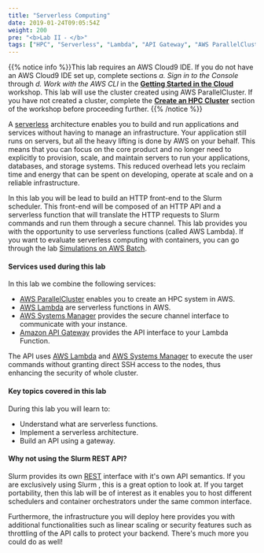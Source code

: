 ```yaml
---
title: "Serverless Computing"
date: 2019-01-24T09:05:54Z
weight: 200
pre: "<b>Lab II ⁃ </b>"
tags: ["HPC", "Serverless", "Lambda", "API Gateway", "AWS ParallelCluster", "AWS Systems Manger"]
---
```


{{% notice info %}}This lab requires an AWS Cloud9 IDE. If you do not have an AWS Cloud9 IDE set up, complete sections *a. Sign in to the Console* through *d. Work with the AWS CLI* in the [**Getting Started in the Cloud**](/02-aws-getting-started.html) workshop. This lab will use the cluster created using AWS ParallelCluster. If you have not created a cluster, complete the [**Create an HPC Cluster**](/03-hpc-aws-parallelcluster-workshop.html) section of the workshop before proceeding further.
{{% /notice %}}

A [serverless](https://aws.amazon.com/serverless/) architecture enables you to build and run applications and services without having to manage an infrastructure. Your application still runs on servers, but all the heavy lifting is done by AWS on your behalf. This means that you can focus on the core product and no longer need to explicitly to provision, scale, and maintain servers to run your applications, databases, and storage systems. This reduced overhead lets you reclaim time and energy that can be spent on developing, operate at scale and on a reliable infrastructure.

In this lab you will be lead to build an HTTP front-end to the Slurm scheduler. This front-end will be composed of an HTTP API and a serverless function that will translate the HTTP requests to Slurm commands and run them through a secure channel. This lab provides you with the opportunity to use serverless functions (called AWS Lambda). If you want to evaluate serverless computing with containers, you can go through the lab [Simulations on AWS Batch](/06-aws-batch.html).

#### Services used during this lab

In this lab we combine the following services:

- [AWS ParallelCluster](https://aws.amazon.com/hpc/parallelcluster/) enables you to create an HPC system in AWS.
- [AWS Lambda](https://aws.amazon.com/lambda/) are serverless functions in AWS.
- [AWS Systems Manager](https://aws.amazon.com/systems-manager/) provides the secure channel interface to communicate with your instance.
- [Amazon API Gateway](https://aws.amazon.com/api-gateway/) provides the API interface to your Lambda Function.

<!-- to allow an HTTP interaction with the scheduler running on your cluster. You can submit, monitor, and terminate jobs using the API, instead of connecting to the head node of your cluster via SSH. This makes it possible to integrate AWS ParallelCluster programmatically with other applications running on premises or on AWS. -->

The API uses [AWS Lambda](https://aws.amazon.com/lambda/) and [AWS Systems Manager](https://aws.amazon.com/systems-manager/) to execute the user commands without granting direct SSH access to the nodes, thus enhancing the security of whole cluster.


#### Key topics covered in this lab

During this lab you will learn to:

 - Understand what are serverless functions.
 - Implement a serverless architecture.
 - Build an API using a gateway.

#### Why not using the Slurm REST API?

Slurm provides its own [REST](https://slurm.schedmd.com/rest.html) interface with it's own API semantics. If you are exclusively using Slurm , this is a great option to look at. If you target portability, then this lab will be of interest as it enables you to host different schedulers and container orchestrators under the same common interface.

Furthermore, the infrastructure you will deploy here provides you with additional functionalities such as linear scaling or security features such as throttling of the API calls to protect your backend. There's much more you could do as well!



